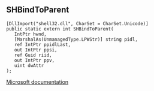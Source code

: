 ## SHBindToParent

```
[DllImport("shell32.dll", CharSet = CharSet.Unicode)]
public static extern int SHBindToParent(
   IntPtr hwnd,
   [MarshalAs(UnmanagedType.LPWStr)] string pidl,
   ref IntPtr ppidlLast,
   out IntPtr ppsi,
   ref Guid riid,
   out IntPtr ppv,
   uint dwAttr
);
```

[Microsoft documentation](TODO)
